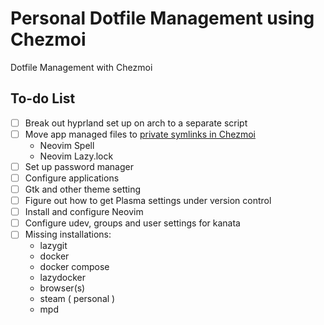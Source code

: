 # Personal Dotfile Management using Chezmoi

Dotfile Management with Chezmoi

## To-do List

- [ ] Break out hyprland set up on arch to a separate script
- [ ] Move app managed files to [private symlinks in Chezmoi](https://www.chezmoi.io/user-guide/manage-different-types-of-file/#populate-sshauthorized_keys-with-your-public-ssh-keys-from-github)
  - Neovim Spell
  - Neovim Lazy.lock
- [ ] Set up password manager
- [ ] Configure applications
- [ ] Gtk and other theme setting
- [ ] Figure out how to get Plasma settings under version control
- [ ] Install and configure Neovim
- [ ] Configure udev, groups and user settings for kanata
- [ ] Missing installations:
  - lazygit
  - docker
  - docker compose
  - lazydocker
  - browser(s)
  - steam ( personal )
  - mpd
